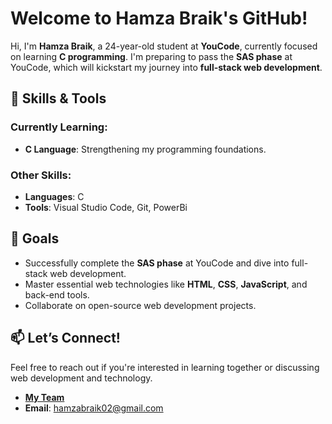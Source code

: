 # Welcome to Hamza Braik's GitHub!

Hi, I'm **Hamza Braik**, a 24-year-old student at **YouCode**, currently focused on learning **C programming**. I'm preparing to pass the **SAS phase** at YouCode, which will kickstart my journey into **full-stack web development**.

## 🧠 Skills & Tools

### Currently Learning:
- **C Language**: Strengthening my programming foundations.


### Other Skills:
- **Languages**: C
- **Tools**: Visual Studio Code, Git, PowerBi

## 🚀 Goals
- Successfully complete the **SAS phase** at YouCode and dive into full-stack web development.
- Master essential web technologies like **HTML**, **CSS**, **JavaScript**, and back-end tools.
- Collaborate on open-source web development projects.

## 📫 Let’s Connect!
Feel free to reach out if you're interested in learning together or discussing web development and technology.


- **[My Team](https://www.maeil.team/)**
- **Email**: hamzabraik02@gmail.com
